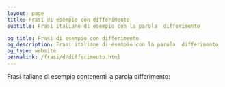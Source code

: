 ```yaml
---
layout: page
title: Frasi di esempio con differimento 
subtitle: Frasi italiane di esempio con la parola  differimento

og_title: Frasi di esempio con differimento 
og_description: Frasi italiane di esempio con la parola  differimento
og_type: website
permalink: /frasi/d/differimento.html
---
```


Frasi italiane di esempio contenenti la parola differimento:



